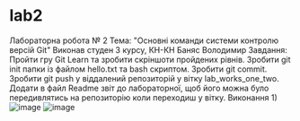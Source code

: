 # lab2
Лабораторна робота № 2
Тема: "Основні команди системи контролю версій Git"
Виконав студен 3 курсу, КН-КН Баняс Володимир
Завдання:
Пройти гру Git Learn та зробити скріншоти пройдених рівнів.
Зробити git init папки із файлом hello.txt та bash скриптом.
Зробити git commit.
Зробити git push у віддалений репозиторій у вітку lab_works_one_two.
Додати в файл Readme звіт до лабораторної, щоб його можна було передивлятись на репозиторію коли переходиш у вітку.
Виконання
1)
![image](https://user-images.githubusercontent.com/114931945/204245475-fd9147f4-f2fd-48fc-9c60-12d52b6a6ce9.png)
![image](https://user-images.githubusercontent.com/114931945/204245578-c6ec12cd-2209-4a7b-953a-3a2764aa58e1.png)
